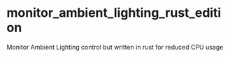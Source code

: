 # monitor_ambient_lighting_rust_edition
Monitor Ambient Lighting control but written in rust for reduced CPU usage
